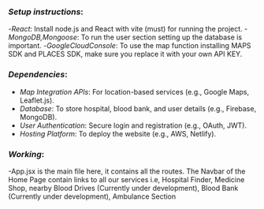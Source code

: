 ### *Setup instructions*:
-*React*: Install node.js and React with vite (must) for running the project.
-*MongoDB,Mongoose*: To run the user section setting up the database is important.
-*GoogleCloudConsole*: To use the map function installing MAPS SDK and PLACES SDK, make sure you replace it with your own API KEY.


### *Dependencies*:
- *Map Integration APIs*: For location-based services (e.g., Google Maps, Leaflet.js).  
- *Database*: To store hospital, blood bank, and user details (e.g., Firebase, MongoDB).  
- *User Authentication*: Secure login and registration (e.g., OAuth, JWT).  
- *Hosting Platform*: To deploy the website (e.g., AWS, Netlify). 

### *Working*:
-App.jsx is the main file here, it contains all the routes.
The Navbar of the  Home Page contain links to all our services i.e, Hospital Finder, Medicine Shop, nearby Blood Drives (Currently under development), Blood Bank (Currently under development), Ambulance Section 